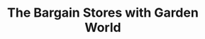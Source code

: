---
title: "The Bargain Stores with Garden World"
url: /brightlingsea/the-bargain-stores-with-garden-world/
shop: Kramladen
---